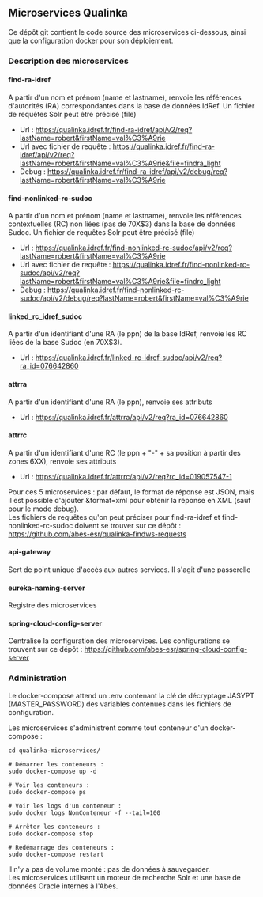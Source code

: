 ## Microservices Qualinka

Ce dépôt git contient le code source des microservices ci-dessous, ainsi que la configuration docker pour son déploiement.

### Description des microservices

#### find-ra-idref 
A partir d'un nom et prénom (name et lastname), renvoie les références d'autorités (RA) correspondantes dans la base de données IdRef. Un fichier de requêtes Solr peut être précisé (file)
  - Url : https://qualinka.idref.fr/find-ra-idref/api/v2/req?lastName=robert&firstName=val%C3%A9rie
  - Url avec fichier de requête : https://qualinka.idref.fr/find-ra-idref/api/v2/req?lastName=robert&firstName=val%C3%A9rie&file=findra_light
  - Debug : https://qualinka.idref.fr/find-ra-idref/api/v2/debug/req?lastName=robert&firstName=val%C3%A9rie

#### find-nonlinked-rc-sudoc 
A partir d'un nom et prénom (name et lastname), renvoie les références contextuelles (RC) non liées (pas de 70X$3) dans la base de données Sudoc. Un fichier de requêtes Solr peut être précisé (file)
 - Url : https://qualinka.idref.fr/find-nonlinked-rc-sudoc/api/v2/req?lastName=robert&firstName=val%C3%A9rie
 - Url avec fichier de requête : https://qualinka.idref.fr/find-nonlinked-rc-sudoc/api/v2/req?lastName=robert&firstName=val%C3%A9rie&file=findrc_light
 - Debug : https://qualinka.idref.fr/find-nonlinked-rc-sudoc/api/v2/debug/req?lastName=robert&firstName=val%C3%A9rie

#### linked_rc_idref_sudoc 
A partir d'un identifiant d'une RA (le ppn) de la base IdRef, renvoie les RC liées de la base Sudoc (en 70X$3).
 - Url : https://qualinka.idref.fr/linked-rc-idref-sudoc/api/v2/req?ra_id=076642860

#### attrra
A partir d'un identifiant d'une RA (le ppn), renvoie ses attributs
 - Url : https://qualinka.idref.fr/attrra/api/v2/req?ra_id=076642860 

#### attrrc 
A partir d'un identifiant d'une RC (le ppn + "-" + sa position à partir des zones 6XX), renvoie ses attributs
 - Url : https://qualinka.idref.fr/attrrc/api/v2/req?rc_id=019057547-1

Pour ces 5 microservices : par défaut, le format de réponse est JSON, mais il est possible d'ajouter &format=xml pour obtenir la réponse en XML (sauf pour le mode debug).  
Les fichiers de requêtes qu'on peut préciser pour find-ra-idref et find-nonlinked-rc-sudoc doivent se trouver sur ce dépôt : https://github.com/abes-esr/qualinka-findws-requests

#### api-gateway 
Sert de point unique d'accès aux autres services. Il s'agit d'une passerelle

#### eureka-naming-server 
Registre des microservices

#### spring-cloud-config-server 
Centralise la configuration des microservices. Les configurations se trouvent sur ce dépôt : https://github.com/abes-esr/spring-cloud-config-server

### Administration

Le docker-compose attend un .env contenant la clé de décryptage JASYPT (MASTER_PASSWORD) des variables contenues dans les fichiers de configuration.  

Les microservices s'administrent comme tout conteneur d'un docker-compose :  

```
cd qualinka-microservices/

# Démarrer les conteneurs : 
sudo docker-compose up -d

# Voir les conteneurs :
sudo docker-compose ps

# Voir les logs d'un conteneur : 
sudo docker logs NomConteneur -f --tail=100

# Arrêter les conteneurs : 
sudo docker-compose stop

# Redémarrage des conteneurs : 
sudo docker-compose restart
```

Il n'y a pas de volume monté : pas de données à sauvegarder.  
Les microservices utilisent un moteur de recherche Solr et une base de données Oracle internes à l'Abes.


